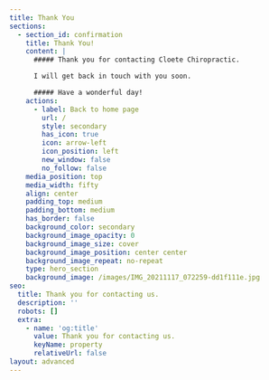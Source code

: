 ```yaml
---
title: Thank You
sections:
  - section_id: confirmation
    title: Thank You!
    content: |
      ##### Thank you for contacting Cloete Chiropractic.

      I will get back in touch with you soon.

      ##### Have a wonderful day!
    actions:
      - label: Back to home page
        url: /
        style: secondary
        has_icon: true
        icon: arrow-left
        icon_position: left
        new_window: false
        no_follow: false
    media_position: top
    media_width: fifty
    align: center
    padding_top: medium
    padding_bottom: medium
    has_border: false
    background_color: secondary
    background_image_opacity: 0
    background_image_size: cover
    background_image_position: center center
    background_image_repeat: no-repeat
    type: hero_section
    background_image: /images/IMG_20211117_072259-dd1f111e.jpg
seo:
  title: Thank you for contacting us.
  description: ''
  robots: []
  extra:
    - name: 'og:title'
      value: Thank you for contacting us.
      keyName: property
      relativeUrl: false
layout: advanced
---
```

